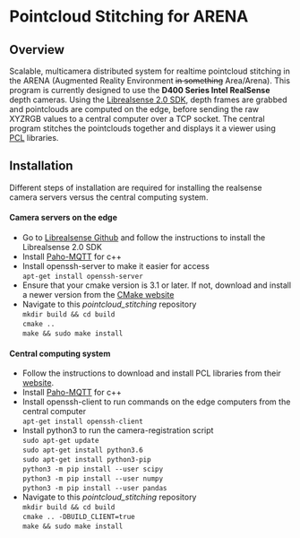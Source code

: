 # Pointcloud Stitching for ARENA

## Overview
Scalable, multicamera distributed system for realtime pointcloud stitching in the ARENA (Augmented Reality Environment ~~in something~~ Area/Arena). This program is currently designed to use the **D400 Series Intel RealSense** depth cameras. Using the [Librealsense 2.0 SDK](https://github.com/IntelRealSense/librealsense), depth frames are grabbed and pointclouds are computed on the edge, before sending the raw XYZRGB values to a central computer over a TCP socket. The central program stitches the pointclouds together and displays it a viewer using [PCL](http://pointclouds.org/) libraries.

## Installation
Different steps of installation are required for installing the realsense camera servers versus the central computing system.
#### Camera servers on the edge
- Go to [Librealsense Github](https://github.com/IntelRealSense/librealsense) and follow the instructions to install the Librealsense 2.0 SDK
- Install [Paho-MQTT](https://github.com/eclipse/paho.mqtt.cpp) for c++
- Install openssh-server to make it easier for access<br />
`apt-get install openssh-server`
- Ensure that your cmake version is 3.1 or later. If not, download and install a newer version from the [CMake website](https://cmake.org/download/)
- Navigate to this *pointcloud_stitching* repository<br />
`mkdir build && cd build`<br />
`cmake ..`<br />
`make && sudo make install`

#### Central computing system
- Follow the instructions to download and install PCL libraries from their [website](http://www.pointclouds.org/documentation/tutorials/compiling_pcl_posix.php).
- Install [Paho-MQTT](https://github.com/eclipse/paho.mqtt.cpp) for c++
- Install openssh-client to run commands on the edge computers from the central computer<br />
`apt-get install openssh-client`
- Install python3 to run the camera-registration script<br />
`sudo apt-get update`<br />
`sudo apt-get install python3.6`<br />
`sudo apt-get install python3-pip`<br />
`python3 -m pip install --user scipy`<br />
`python3 -m pip install --user numpy`<br />
`python3 -m pip install --user pandas`
- Navigate to this *pointcloud_stitching* repository<br />
`mkdir build && cd build`<br />
`cmake .. -DBUILD_CLIENT=true`<br />
`make && sudo make install`
